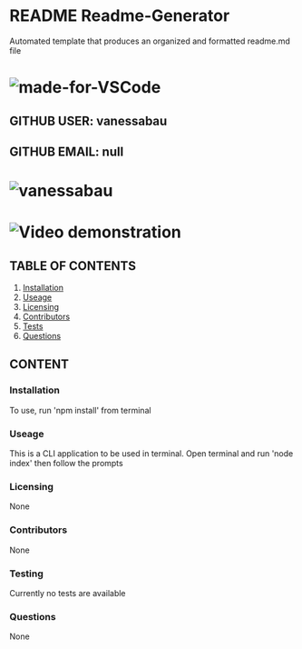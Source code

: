 # README Readme-Generator
Automated template that produces an organized and formatted readme.md file
# ![made-for-VSCode](https://img.shields.io/badge/Made%20for-VSCode-1f425f.svg)
## GITHUB USER: vanessabau
## GITHUB EMAIL: null
# ![vanessabau](https://avatars2.githubusercontent.com/u/59780981?v=4)

# ![Video demonstration](https://www.youtube.com/watch?v=2qkHq4gDnE4)
## TABLE OF CONTENTS
1. [Installation](###Installation)
2. [Useage](###Useage)
3. [Licensing](###Licensing)
4. [Contributors](###Contributors)
5. [Tests](###Testing)
6. [Questions](###Questions)

## CONTENT
### Installation
To use, run 'npm install' from terminal
### Useage
This is a CLI application to be used in terminal. Open terminal and run 'node index' then follow the prompts
### Licensing
None
### Contributors
None
### Testing
Currently no tests are available
### Questions
None
